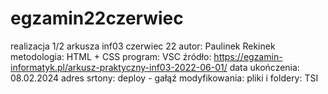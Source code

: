 # egzamin22czerwiec
realizacja 1/2 arkusza inf03 czerwiec 22
autor: Paulinek Rekinek
metodologia: HTML + CSS
program: VSC
źródło: https://egzamin-informatyk.pl/arkusz-praktyczny-inf03-2022-06-01/
data ukończenia: 08.02.2024
adres srtony: 
deploy - gałąź modyfikowania: 
pliki i foldery: TSI
